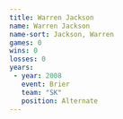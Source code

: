 ```yaml
---
title: Warren Jackson
name: Warren Jackson
name-sort: Jackson, Warren
games: 0
wins: 0
losses: 0
years:
 - year: 2008
   event: Brier
   team: "SK"
   position: Alternate
---
```

